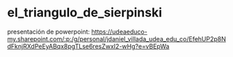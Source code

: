 # el_triangulo_de_sierpinski

presentación de powerpoint: https://udeaeduco-my.sharepoint.com/:p:/g/personal/jdaniel_villada_udea_edu_co/EfehUP2p8NdFknjRXdPeEyABqx8pgTLse6resZwxI2-wHg?e=vBEpWa
